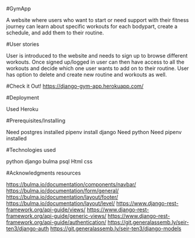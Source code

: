 #GymApp

A website where users who want to start or need support with their fitness journey can learn about specific workouts for each bodypart, create a schedule, and add them to their routine.

#User stories

User is introduced to the website and needs to sign up to browse different workouts. Once signed up/logged in user can then have access to all the workouts and decide which one user wants to add on to their routine. User has option to delete and create new routine and workouts as well.

#Check it Out!
https://django-gym-app.herokuapp.com/

#Deployment

Used Heroku 

#Prerequisites/Installing

Need postgres installed
pipenv install django
Need python
Need pipenv installed

#Technologies used

python
django
bulma
psql
Html
css



#Acknowledgments resources

https://bulma.io/documentation/components/navbar/ https://bulma.io/documentation/form/general/ https://bulma.io/documentation/layout/footer/ https://bulma.io/documentation/layout/level/
https://www.django-rest-framework.org/api-guide/views/ 
https://www.django-rest-framework.org/api-guide/generic-views/ 
https://www.django-rest-framework.org/api-guide/authentication/ https://git.generalassemb.ly/seir-ten3/django-auth
 https://git.generalassemb.ly/seir-ten3/django-models
